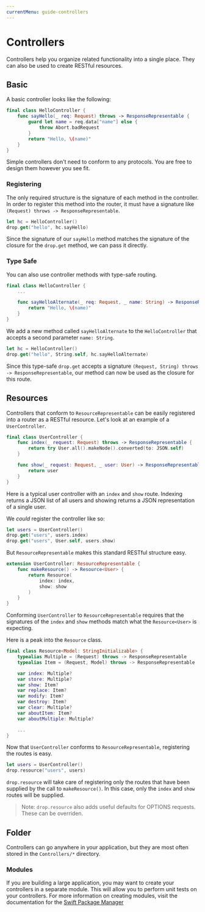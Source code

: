 ```yaml
---
currentMenu: guide-controllers
---
```


# Controllers

Controllers help you organize related functionality into a single place. They can also be used to create RESTful resources.

## Basic

A basic controller looks like the following:

```swift
final class HelloController {
	func sayHello(_ req: Request) throws -> ResponseRepresentable {
		guard let name = req.data["name"] else { 
			throw Abort.badRequest 
		}
		return "Hello, \(name)"
	}
}
```

Simple controllers don't need to conform to any protocols. You are free to design them however you see fit.

### Registering

The only required structure is the signature of each method in the controller. In order to register this method into the router, it must have a signature like `(Request) throws -> ResponseRepresentable`.

```swift
let hc = HelloController()
drop.get("hello", hc.sayHello)
```

Since the signature of our `sayHello` method matches the signature of the closure for the `drop.get` method, we can pass it directly.

### Type Safe

You can also use controller methods with type-safe routing.

```swift
final class HelloController {
	...

	func sayHelloAlternate(_ req: Request, _ name: String) -> ResponseRepresentable {
		return "Hello, \(name)"
	}
}
```

We add a new method called `sayHelloAlternate` to the `HelloController` that accepts a second parameter `name: String`.

```swift
let hc = HelloController()
drop.get("hello", String.self, hc.sayHelloAlternate)
```

Since this type-safe `drop.get` accepts a signature `(Request, String) throws -> ResponseRepresentable`, our method can now be used as the closure for this route. 

## Resources

Controllers that conform to `ResourceRepresentable` can be easily registered into a router as a RESTful resource. Let's look at an example of a `UserController`.

```swift
final class UserController {
    func index(_ request: Request) throws -> ResponseRepresentable {
        return try User.all().makeNode().converted(to: JSON.self)
    }

    func show(_ request: Request, _ user: User) -> ResponseRepresentable {
        return user
    }
}
```

Here is a typical user controller with an `index` and `show` route. Indexing returns a JSON list of all users and showing returns a JSON representation of a single user.

We _could_ register the controller like so:

```swift
let users = UserController()
drop.get("users", users.index)
drop.get("users", User.self, users.show)
```

But `ResourceRepresentable` makes this standard RESTful structure easy.

```swift
extension UserController: ResourceRepresentable {
    func makeResource() -> Resource<User> {
        return Resource(
            index: index,
            show: show
        )
    }
}
```

Conforming `UserController` to `ResourceRepresentable` requires that the signatures of the `index` and `show` methods match what the `Resource<User>` is expecting.

Here is a peak into the `Resource` class.

```swift
final class Resource<Model: StringInitializable> {
    typealias Multiple = (Request) throws -> ResponseRepresentable
    typealias Item = (Request, Model) throws -> ResponseRepresentable

    var index: Multiple?
    var store: Multiple?
    var show: Item?
    var replace: Item?
    var modify: Item?
    var destroy: Item?
    var clear: Multiple?
    var aboutItem: Item?
    var aboutMultiple: Multiple?

    ...
}
```

Now that `UserController` conforms to `ResourceRepresentable`, registering the routes is easy.

```swift
let users = UserController()
drop.resource("users", users)
```

 `drop.resource` will take care of registering only the routes that have been supplied by the call to `makeResource()`. In this case, only the `index` and `show` routes will be supplied.

> Note: `drop.resource` also adds useful defaults for OPTIONS requests. These can be overriden.  

## Folder

Controllers can go anywhere in your application, but they are most often stored in the `Controllers/*` directory. 

### Modules

If you are building a large application, you may want to create your controllers in a separate module. This will allow you to perform unit tests on your controllers. For more information on creating modules, visit the documentation for the [Swift Package Manager](https://swift.org/package-manager/)
